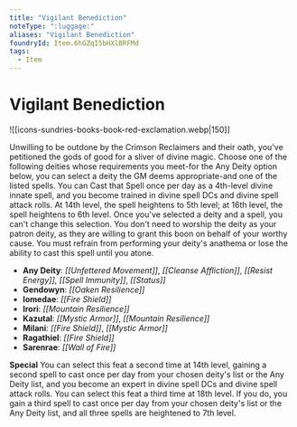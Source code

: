```yaml
---
title: "Vigilant Benediction"
noteType: ":luggage:"
aliases: "Vigilant Benediction"
foundryId: Item.6hGZqI5bHXlBRFMd
tags:
  - Item
---
```


# Vigilant Benediction
![[icons-sundries-books-book-red-exclamation.webp|150]]

Unwilling to be outdone by the Crimson Reclaimers and their oath, you've petitioned the gods of good for a sliver of divine magic. Choose one of the following deities whose requirements you meet-for the Any Deity option below, you can select a deity the GM deems appropriate-and one of the listed spells. You can Cast that Spell once per day as a 4th-level divine innate spell, and you become trained in divine spell DCs and divine spell attack rolls. At 14th level, the spell heightens to 5th level; at 16th level, the spell heightens to 6th level. Once you've selected a deity and a spell, you can't change this selection. You don't need to worship the deity as your patron deity, as they are willing to grant this boon on behalf of your worthy cause. You must refrain from performing your deity's anathema or lose the ability to cast this spell until you atone.

*   **Any Deity**: _[[Unfettered Movement]]_, _[[Cleanse Affliction]]_, _[[Resist Energy]]_, _[[Spell Immunity]]_, _[[Status]]_
*   **Gendowyn**: _[[Oaken Resilience]]_
*   **Iomedae**: _[[Fire Shield]]_
*   **Irori**: _[[Mountain Resilience]]_
*   **Kazutal**: _[[Mystic Armor]]_, _[[Mountain Resilience]]_
*   **Milani**: _[[Fire Shield]]_, _[[Mystic Armor]]_
*   **Ragathiel**: _[[Fire Shield]]_
*   **Sarenrae**: _[[Wall of Fire]]_

**Special** You can select this feat a second time at 14th level, gaining a second spell to cast once per day from your chosen deity's list or the Any Deity list, and you become an expert in divine spell DCs and divine spell attack rolls. You can select this feat a third time at 18th level. If you do, you gain a third spell to cast once per day from your chosen deity's list or the Any Deity list, and all three spells are heightened to 7th level.
